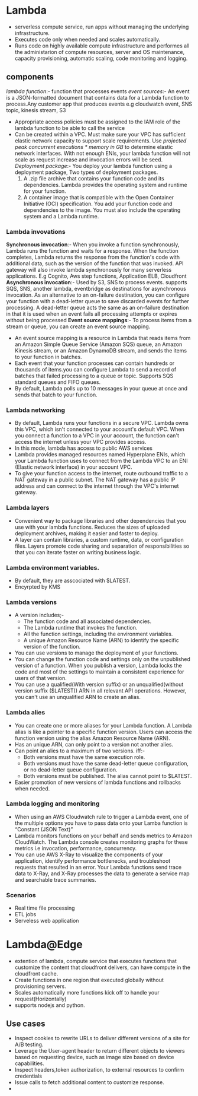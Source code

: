 # Lambda
- serverless compute service, run apps without managing the underlying infrastructure.
- Executes code only when needed and scales automatically.
- Runs code on highly available compute infrastructure and performes all the administarion of compute resources, server and OS maintenance, capacity provisioning, automatic scaling, code monitoring and logging.

## components
*lambda function*:- function that processes events
*event sources*:- An event is a JSON-formatted document that contains data for a Lambda function to process.Any customer app that produces events e.g cloudwatch event, SNS topic, kinesis stream, S3
- Appropriate access policies must be assigned to the IAM role of the lambda function to be able to call the service
- Can be created within a VPC. Must make sure your VPC has sufficient elastic network capacity to support scale requirements. Use 
    *projected peak concurrent executions * memory in GB* to determine elastic network interfaces. With not enough ENIs, your lambda function will not scale as request increase and invocation errors will be seed.
*Deployment package*:- You deploy your lambda function using a deployment package, Two types of deployment packages.
    1. A .zip file archive that contains your function code and its dependencies. Lambda provides the operating system and runtime for your function.
    2. A container image that is compatible with the Open Container Initiative (OCI) specification. You add your function code and dependencies to the image. You must also include the operating system and a Lambda runtime.

### Lambda invovations
**Synchronous invocation**:- When you invoke a function synchronously, Lambda runs the function and waits for a response. When the function completes, Lambda returns the response from the function's code with additional data, such as the version of the function that was invoked. API gateway will also invoke lambda synchronously for many serverless applications. E.g Cognito, Aws step functions, Application ELB, Cloudfront
**Asynchronous invocation**:- Used by S3, SNS to process events. supports SQS, SNS, another lambda, eventbridge as destinations for asynchronous invocation.
As an alternative to an on-failure destination, you can configure your function with a dead-letter queue to save discarded events for further processing. A dead-letter queue acts the same as an on-failure destination in that it is used when an event fails all processing attempts or expires without being processed
**Event source mappings**:- To process items from a stream or queue, you can create an event source mapping.
- An event source mapping is a resource in Lambda that reads items from an Amazon Simple Queue Service (Amazon SQS) queue, an Amazon Kinesis stream, or an Amazon DynamoDB stream, and sends the items to your function in batches.
- Each event that your function processes can contain hundreds or thousands of items.you can configure Lambda to send a record of batches that failed processing to a queue or topic. Supports SQS standard queues and FIFO queues.
- By default, Lambda polls up to 10 messages in your queue at once and sends that batch to your function. 

### Lambda networking
- By default, Lambda runs your functions in a secure VPC. Lambda owns this VPC, which isn't connected to your account's default VPC. When you connect a function to a VPC in your account, the function can't access the internet unless your VPC provides access. 
- In this mode, lambda has access to public AWS services
- Lambda provides managed resources named Hyperplane ENIs, which your Lambda function uses to connect from the Lambda VPC to an ENI (Elastic network interface) in your account VPC.
- To give your function access to the internet, route outbound traffic to a NAT gateway in a public subnet. The NAT gateway has a public IP address and can connect to the internet through the VPC's internet gateway.

### Lambda layers
- Convenient way to package libraries and other dependencies that you use with your lambda functions. Reduces the sizes of uploaded deployment archives, making it easier and faster to deploy.
- A layer can contain libraries, a custom runtime, data, or configuration files. Layers promote code sharing and separation of responsibilities so that you can iterate faster on writing business logic.
### Lambda environment variables.
- By default, they are asscociated with $LATEST.
- Encyrpted by KMS

### Lambda versions
- A version includes;-
    - The function code and all associated dependencies.
    - The Lambda runtime that invokes the function.
    - All the function settings, including the environment variables.
    - A unique Amazon Resource Name (ARN) to identify the specific version of the function.
- You can use versions to manage the deployment of your functions.
- You can change the function code and settings only on the unpublished version of a function. When you publish a version, Lambda locks the code and most of the settings to maintain a consistent experience for users of that version.
- You can use a qualified(With version suffix) or an unqualified(without version suffix ($LATEST)) ARN in all relevant API operations. However, you can't use an unqualified ARN to create an alias.

### Lambda alies
- You can create one or more aliases for your Lambda function. A Lambda alias is like a pointer to a specific function version. Users can access the function version using the alias Amazon Resource Name (ARN).
- Has an unique ARN, can only point to a version not another alies.
- Can point an alies to a maximum of two versions. iff:-
    - Both versions must have the same execution role.
    - Both versions must have the same dead-letter queue configuration, or no dead-letter queue configuration.
    - Both versions must be published. The alias cannot point to $LATEST.
- Easier promotion of new versions of lambda functions and rollbacks when needed.
### Lambda logging and monitoring
- When using an AWS Cloudwatch rule to trigger a Lambda event, one of the multiple options you have to pass data onto your Lamba function is “Constant (JSON Text)”
- Lambda monitors functions on your behalf and sends metrics to Amazon CloudWatch. The Lambda console creates monitoring graphs for these metrics i.e invocation, performance, concurrency.
- You can use AWS X-Ray to visualize the components of your application, identify performance bottlenecks, and troubleshoot requests that resulted in an error. Your Lambda functions send trace data to X-Ray, and X-Ray processes the data to generate a service map and searchable trace summaries.

### Scenarios
- Real time file processing
- ETL jobs
- Serveless web application

# Lambda@Edge
- extention of lambda, compute service that executes functions that customize the content that cloudfront delivers, can have compute in the cloudfront cache. 
- Create functions in one region that executed globally without provisioning servers.
- Scales automatically more functions kick off to handle your request(Horizontally)
- supports nodejs and python.

## Use cases
- Inspect cookies to rewrite URLs to deliver different versions of a site for A/B testing.
- Leverage the User-agent header to return different objects to viewers based on requesting device, such as image size based on device capabilities.
- Inspect headers,token authorization, to external resources to confirm credentials
- Issue calls to fetch additional content to customize response.
- 
